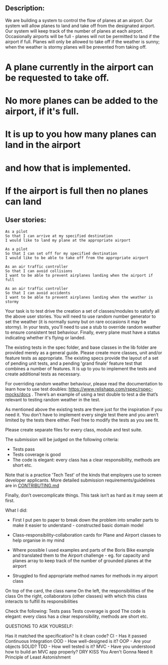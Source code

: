 Description:
-----------

We are building a system to control the flow of planes at an airport. Our system will allow planes to land and take off from the designated airport. Our system will keep track of the number of planes at each airport. Occasionally airports will be full - planes will not be permitted to land if the airport if full. Planes will only be allowed to take off if the weather is sunny; when the weather is stormy planes will be prevented from taking off.



# A plane currently in the airport can be requested to take off.
#
# No more planes can be added to the airport, if it's full.
# It is up to you how many planes can land in the airport
# and how that is implemented.
#
# If the airport is full then no planes can land



User stories:
------------
```
As a pilot
So that I can arrive at my specified destination
I would like to land my plane at the appropriate airport

As a pilot
So that I can set off for my specified destination
I would like to be able to take off from the appropriate airport

As an air traffic controller
So that I can avoid collisions
I want to be able to prevent airplanes landing when the airport if full

As an air traffic controller
So that I can avoid accidents
I want to be able to prevent airplanes landing when the weather is stormy
```

Your task is to test drive the creation a set of classes/modules to satisfy all the above user stories. You will need to use random number generator to set the weather (it is normally sunny but on rare occasions it may be stormy). In your tests, you'll need to use a stub to override random weather to ensure consistent test behaviour. Finally, every plane must have a status indicating whether it's flying or landed. 

The existing tests in the spec folder, and base classes in the lib folder are provided merely as a general guide.  Please create more classes, unit and/or feature tests as appropriate.  The existing specs provide the layout of a set of pending unit tests, and a pending 'grand finale' feature test that combines a number of features. It is up to you to implement the tests and create additional tests as necessary.

For overriding random weather behaviour, please read the documentation to learn how to use test doubles: https://www.relishapp.com/rspec/rspec-mocks/docs . There’s an example of using a test double to test a die that’s relevant to testing random weather in the test.

As mentioned above the existing tests are there just for the inspiration if you need it. You don’t have to implement every single test there and you aren’t limited by the tests there either. Feel free to modify the tests as you see fit.

Please create separate files for every class, module and test suite. 

The submission will be judged on the following criteria:

* Tests pass
* Tests coverage is good
* The code is elegant: every class has a clear responsibility, methods are short etc.

Note that is a practice 'Tech Test' of the kinds that employers use to screen developer applicants.  More detailed submission requirements/guidelines are in [CONTRIBUTING.md](CONTRIBUTING.md)

Finally, don’t overcomplicate things. This task isn’t as hard as it may seem at first. 



What I did:

* First I put pen to paper to break down the problem into smaller parts to make it easier to understand - constructed basic domain model
* Class-responsibility-collaboration cards for Plane and Airport classes to help organise in my mind

* Where possible I used examples and parts of the Boris Bike example and translated them to the Airport challenge - eg. for capacity and planes array to keep track of the number of grounded planes at the airport



* Struggled to find appropriate method names for methods in my airport class



On top of the card, the class name
On the left, the responsibilities of the class
On the right, collaborators (other classes) with which this class interacts to fulfill its responsibilities

Check the following:
Tests pass
Tests coverage is good
The code is elegant: every class has a clear responsibility, methods are short etc.


QUESTIONS TO ASK YOURSELF:

Has it matched the specification?
Is it clean code?
CI - Has it passed Continuous Integration
OOD - How well-designed is it?
OOP - Are your objects SOLID?
TDD - How well tested is it?
MVC - Have you understood how to build an MVC app properly?
DRY
KISS
You Aren't Gonna Need It
Principle of Least Astonishment
